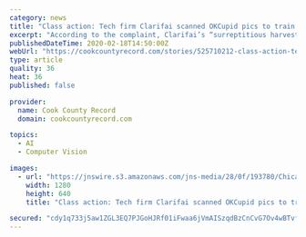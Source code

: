 ```yaml
---
category: news
title: "Class action: Tech firm Clarifai scanned OKCupid pics to train face recognition A.I., broke IL privacy law"
excerpt: "According to the complaint, Clarifai’s “surreptitious harvesting of biometric identifiers is ongoing” and Clarifai has indicated a willingness to “sell its facial recognition technology to foreign governments” and allow the technology to be used in “autonomous weapons” systems. According to the complaint, Clarifai “gained access ..."
publishedDateTime: 2020-02-18T14:50:00Z
webUrl: "https://cookcountyrecord.com/stories/525710212-class-action-tech-firm-clarifai-scanned-okcupid-pics-to-train-face-recognition-a-i-broke-il-privacy-law"
type: article
quality: 36
heat: 36
published: false

provider:
  name: Cook County Record
  domain: cookcountyrecord.com

topics:
  - AI
  - Computer Vision

images:
  - url: "https://jnswire.s3.amazonaws.com/jns-media/28/0f/193780/Chicago_DaleyCenter_Picasso_Upshot.jpg"
    width: 1280
    height: 640
    title: "Class action: Tech firm Clarifai scanned OKCupid pics to train face recognition A.I., broke IL privacy law"

secured: "cdy1q733j5aw1ZGL3EQ7PJGoHJRf01iFwaa6jVmAISzqdBzCnCvG7Ov4wBTvfVleCBOyJpbWIxx5MubQTswEJXN25584JMquw8b/reN/DAGxFO8pFAh3dSbjvFdRgEXv+cmd1cpGQeP/vIJgeGEnEtWYSZjJvPormYzLhvANWxJhraFv08mH/nB+wT6F/fmT/Fix0fPuJ0pLVnv9JGojjA9QB3q42xxkTgWoDMs7GD8ouPXPNBIIJR6+387irrzlfmBjq5vtbXHdfI+47cztzcrQ22cpA/4CpAHSF0ADUQmCgdlOQFSdG1p0d+lJb5qWmAu6xPLwUgY6qDmN8duL5PPPT5kdeCwlasETNvoCHTafUjACAxY7Ak788GonYbWhlE/AbubR8AQP775nKXfIPuabVdTZLEML1Vl1Kh9Wy2uMZWiYY2MYhZoDePzKApu2atcjyhY3DN/rsIceSnXdNdaLp7cwe0aAz5/S/eH2xxo=;RDgeQzm9ocjO5j2SdHlIcw=="
---
```


